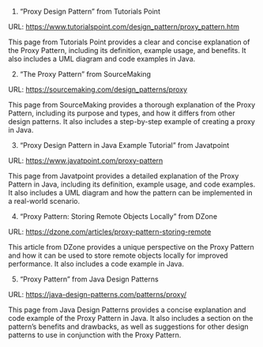 

1. “Proxy Design Pattern” from Tutorials Point

URL: https://www.tutorialspoint.com/design_pattern/proxy_pattern.htm

This page from Tutorials Point provides a clear and concise explanation of the Proxy Pattern, including its definition, example usage, and benefits. It also includes a UML diagram and code examples in Java.

2. “The Proxy Pattern” from SourceMaking

URL: https://sourcemaking.com/design_patterns/proxy

This page from SourceMaking provides a thorough explanation of the Proxy Pattern, including its purpose and types, and how it differs from other design patterns. It also includes a step-by-step example of creating a proxy in Java.

3. “Proxy Design Pattern in Java Example Tutorial” from Javatpoint

URL: https://www.javatpoint.com/proxy-pattern

This page from Javatpoint provides a detailed explanation of the Proxy Pattern in Java, including its definition, example usage, and code examples. It also includes a UML diagram and how the pattern can be implemented in a real-world scenario.

4. “Proxy Pattern: Storing Remote Objects Locally” from DZone

URL: https://dzone.com/articles/proxy-pattern-storing-remote

This article from DZone provides a unique perspective on the Proxy Pattern and how it can be used to store remote objects locally for improved performance. It also includes a code example in Java.

5. “Proxy Pattern” from Java Design Patterns

URL: https://java-design-patterns.com/patterns/proxy/

This page from Java Design Patterns provides a concise explanation and code example of the Proxy Pattern in Java. It also includes a section on the pattern’s benefits and drawbacks, as well as suggestions for other design patterns to use in conjunction with the Proxy Pattern.